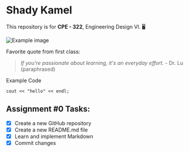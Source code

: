 # Shady Kamel
This repository is for **CPE - 322**, Engineering Design VI. :desktop_computer:


![Example image](https://as1.ftcdn.net/jpg/00/95/77/62/220_F_95776267_vDeuFxaKtFhMz307i75TC7Bs859nyDwk.jpg)

Favorite quote from first class:
> *If you're passionate about learning, it's an everyday effort.* - Dr. Lu (paraphrased)

Example Code
```
cout << "hello" << endl;
```

## Assignment #0 Tasks:
- [x] Create a new GitHub repository
- [x] Create a new README.md file
- [x] Learn and implement Markdown
- [x] Commit changes  
